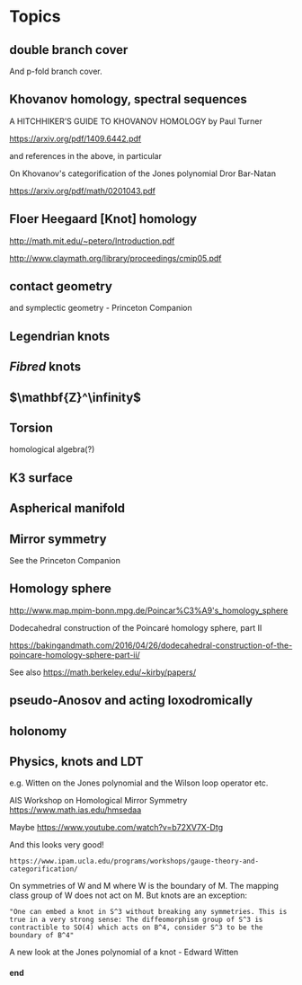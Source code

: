 # Topics

## double branch cover

And p-fold branch cover.

## Khovanov homology, spectral sequences

A HITCHHIKER’S GUIDE TO KHOVANOV HOMOLOGY
by Paul Turner

https://arxiv.org/pdf/1409.6442.pdf

and references in the above, in particular

On Khovanov's categorification of the Jones polynomial
Dror Bar-Natan

https://arxiv.org/pdf/math/0201043.pdf

## Floer Heegaard [Knot] homology

http://math.mit.edu/~petero/Introduction.pdf

http://www.claymath.org/library/proceedings/cmip05.pdf

## contact geometry 

and symplectic geometry - Princeton Companion

## Legendrian knots

## _Fibred_ knots

## $\mathbf{Z}^\infinity$

## Torsion 

homological algebra(?)

## K3 surface

## Aspherical manifold

## Mirror symmetry

See the Princeton Companion

## Homology sphere

http://www.map.mpim-bonn.mpg.de/Poincar%C3%A9's_homology_sphere

Dodecahedral construction of the Poincaré homology sphere, part II

https://bakingandmath.com/2016/04/26/dodecahedral-construction-of-the-poincare-homology-sphere-part-ii/

See also https://math.berkeley.edu/~kirby/papers/

## pseudo-Anosov and acting loxodromically

## holonomy

## Physics, knots and LDT

e.g. Witten on the Jones polynomial and the Wilson loop operator etc.

AIS Workshop on Homological Mirror Symmetry https://www.math.ias.edu/hmsedaa

Maybe https://www.youtube.com/watch?v=b72XV7X-Dtg

And this looks very good!

    https://www.ipam.ucla.edu/programs/workshops/gauge-theory-and-categorification/

On symmetries of W and M where W is the boundary of M. The mapping class group of W does not act on M. But knots are an exception:

    "One can embed a knot in S^3 without breaking any symmetries. This is true in a very strong sense: The diffeomorphism group of S^3 is contractible to SO(4) which acts on B^4, consider S^3 to be the boundary of B^4"

A new look at the Jones polynomial of a knot - Edward Witten


#### end
